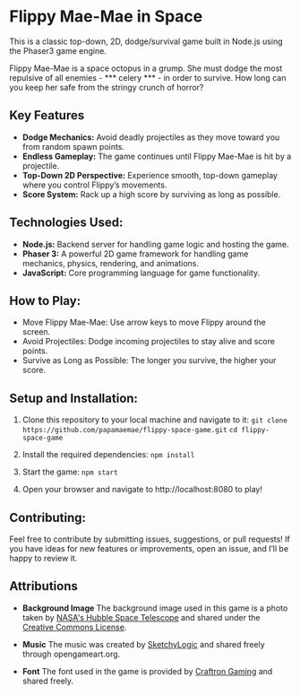 # Flippy Mae-Mae in Space

This is a classic top-down, 2D, dodge/survival game built in Node.js using the Phaser3 game engine.

Flippy Mae-Mae is a space octopus in a grump. 
She must dodge the most repulsive of all enemies - *** celery *** - in order to survive.
How long can you keep her safe from the stringy crunch of horror?

## Key Features
- **Dodge Mechanics:** Avoid deadly projectiles as they move toward you from random spawn points.
- **Endless Gameplay:** The game continues until Flippy Mae-Mae is hit by a projectile.
- **Top-Down 2D Perspective:** Experience smooth, top-down gameplay where you control Flippy’s movements.
- **Score System:** Rack up a high score by surviving as long as possible.
<!-- Power-ups: Collect power-ups to help Flippy Mae-Mae survive longer in the hostile space environment. -->

## Technologies Used:
- **Node.js:** Backend server for handling game logic and hosting the game.
- **Phaser 3:** A powerful 2D game framework for handling game mechanics, physics, rendering, and animations.
- **JavaScript:** Core programming language for game functionality.

## How to Play:
- Move Flippy Mae-Mae: Use arrow keys to move Flippy around the screen.
- Avoid Projectiles: Dodge incoming projectiles to stay alive and score points.
- Survive as Long as Possible: The longer you survive, the higher your score.

## Setup and Installation:
1. Clone this repository to your local machine and navigate to it:
`git clone https://github.com/papamaemae/flippy-space-game.git`
`cd flippy-space-game`

2. Install the required dependencies:
`npm install`

3. Start the game:
`npm start`

4. Open your browser and navigate to http://localhost:8080 to play!

## Contributing:
Feel free to contribute by submitting issues, suggestions, or pull requests! If you have ideas for new features or improvements, open an issue, and I’ll be happy to review it.

## Attributions
- **Background Image**
The background image used in this game is a photo taken by [NASA's Hubble Space Telescope](https://www.flickr.com/photos/nasahubble/) and shared under the [Creative Commons License](https://creativecommons.org/licenses/by/2.0/).

- **Music**
The music was created by [SketchyLogic](https://opengameart.org/users/sketchylogic) and shared freely through opengameart.org.

- **Font**
The font used in the game is provided by [Craftron Gaming](https://www.dafont.com/profile.php?user=859803) and shared freely.